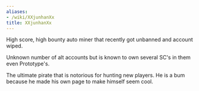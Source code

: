 ```yaml
---
aliases:
- /wiki/XXjunhanXx
title: XXjunhanXx
---
```


High score, high bounty auto miner that recently got unbanned and account wiped.

Unknown number of alt accounts but is known to own several SC's in them even Prototype's.

The ultimate pirate that is notorious for hunting new players. He is a bum because he made his own page to make himself seem cool.